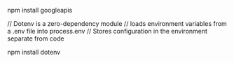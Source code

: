 npm install googleapis

// Dotenv is a zero-dependency module 
// loads environment variables from a .env file into process.env
// Stores configuration in the environment separate from code

npm install dotenv